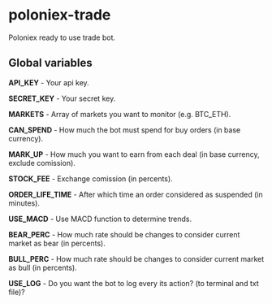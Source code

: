 # poloniex-trade

Poloniex ready to use trade bot.

## Global variables

**API_KEY** - Your api key.

**SECRET_KEY** - Your secret key.

**MARKETS** - Array of markets you want to monitor (e.g. BTC_ETH).

**CAN_SPEND** - How much the bot must spend for buy orders (in base currency).

**MARK_UP** - How much you want to earn from each deal (in base currency, exclude comission).

**STOCK_FEE** - Exchange comission (in percents).

**ORDER_LIFE_TIME** - After which time an order considered as suspended (in minutes).

**USE_MACD** - Use MACD function to determine trends.

**BEAR_PERC** - How much rate should be changes to consider current market as bear (in percents).

**BULL_PERC** - How much rate should be changes to consider current market as bull (in percents).

**USE_LOG** - Do you want the bot to log every its action? (to terminal and txt file)?